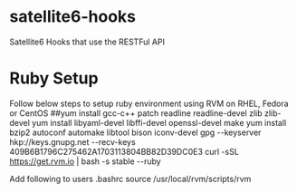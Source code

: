 # satellite6-hooks
Satellite6 Hooks that use the RESTFul API

# Ruby Setup
Follow below steps to setup ruby environment using RVM on RHEL, Fedora or CentOS
##yum install gcc-c++ patch readline readline-devel zlib zlib-devel
yum install libyaml-devel libffi-devel openssl-devel make
yum install bzip2 autoconf automake libtool bison iconv-devel
gpg --keyserver hkp://keys.gnupg.net --recv-keys 409B6B1796C275462A1703113804BB82D39DC0E3
curl -sSL https://get.rvm.io | bash -s stable --ruby

Add following to users .bashrc
source /usr/local/rvm/scripts/rvm
